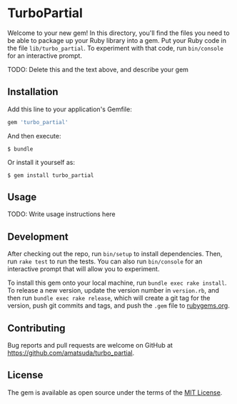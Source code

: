 # TurboPartial

Welcome to your new gem! In this directory, you'll find the files you need to be able to package up your Ruby library into a gem. Put your Ruby code in the file `lib/turbo_partial`. To experiment with that code, run `bin/console` for an interactive prompt.

TODO: Delete this and the text above, and describe your gem

## Installation

Add this line to your application's Gemfile:

```ruby
gem 'turbo_partial'
```

And then execute:

    $ bundle

Or install it yourself as:

    $ gem install turbo_partial

## Usage

TODO: Write usage instructions here

## Development

After checking out the repo, run `bin/setup` to install dependencies. Then, run `rake test` to run the tests. You can also run `bin/console` for an interactive prompt that will allow you to experiment.

To install this gem onto your local machine, run `bundle exec rake install`. To release a new version, update the version number in `version.rb`, and then run `bundle exec rake release`, which will create a git tag for the version, push git commits and tags, and push the `.gem` file to [rubygems.org](https://rubygems.org).

## Contributing

Bug reports and pull requests are welcome on GitHub at https://github.com/amatsuda/turbo_partial.

## License

The gem is available as open source under the terms of the [MIT License](https://opensource.org/licenses/MIT).

